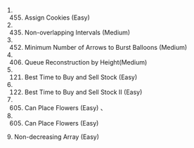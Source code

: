   
1.   455. Assign Cookies (Easy)  


2.   435. Non-overlapping Intervals (Medium)  
  
3.    452. Minimum Number of Arrows to Burst Balloons (Medium)  

3.   406. Queue Reconstruction by Height(Medium)  

3.    121. Best Time to Buy and Sell Stock (Easy)  

3.    122. Best Time to Buy and Sell Stock II (Easy)  


3.    605. Can Place Flowers (Easy)  、

3.    605. Can Place Flowers (Easy)

665. Non-decreasing Array (Easy)
